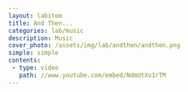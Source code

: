 ```yaml
---
layout: labitem
title: And Then... 
categories: lab/music
description: Music 
cover_photo: /assets/img/lab/andthen/andthen.png
simple: simple
contents:
 - type: video
   path: //www.youtube.com/embed/NdmUtXu1rTM
---
```

